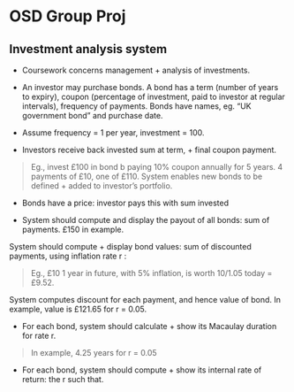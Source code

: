 # OSD Group Proj

## Investment analysis system

* Coursework concerns management + analysis of investments.

* An investor may purchase bonds. A bond has a term (number of years to expiry), coupon (percentage of investment, paid to investor at regular intervals), frequency of payments. Bonds have names, eg. “UK government bond” and purchase date.
* Assume frequency = 1 per year, investment = 100.

* Investors receive back invested sum at term, + final coupon payment.

>Eg., invest £100 in bond b paying 10% coupon annually for 5 years. 4 payments of £10, one of £110.
>System enables new bonds to be defined + added to investor’s portfolio.

* Bonds have a price: investor pays this with sum invested

* System should compute and display the payout of all bonds: sum of payments. £150 in example.

System should compute + display bond values: sum of discounted payments,
using inflation rate r :

>Eg., £10 1 year in future, with 5% inflation, is worth 10/1.05 today = £9.52.

System computes discount for each payment, and hence value of bond. In
example, value is £121.65 for r = 0.05.

* For each bond, system should calculate + show its Macaulay duration for
rate r.

> In example, 4.25 years for r = 0.05

* For each bond, system should compute + show its internal rate of return:
the r such that.
